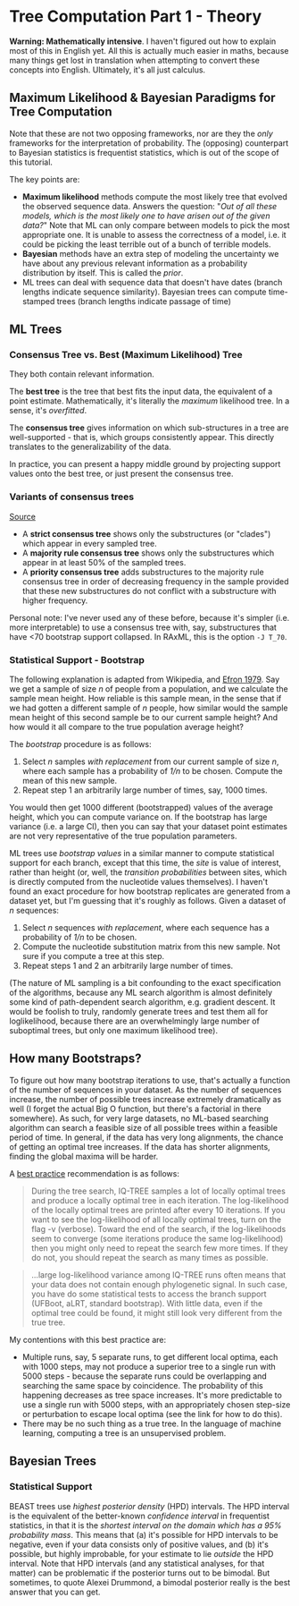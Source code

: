 # Tree Computation Part 1 - Theory

**Warning: Mathematically intensive**. I haven't figured out how to explain most of this in English yet. All this is actually much easier in maths, because many things get lost in translation when attempting to convert these concepts into English. Ultimately, it's all just calculus.

## Maximum Likelihood & Bayesian Paradigms for Tree Computation
Note that these are not two opposing frameworks, nor are they the *only* frameworks for the interpretation of probability.  The (opposing) counterpart to Bayesian statistics is frequentist statistics, which is out of the scope of this tutorial.

The key points are:
- **Maximum likelihood** methods compute the most likely tree that evolved the observed sequence data. Answers the question: "*Out of all these models, which is the most likely one to have arisen out of the given data?*" Note that ML can only compare between models to pick the most appropriate one. It is unable to assess the correctness of a model, i.e. it could be picking the least terrible out of a bunch of terrible models.
- **Bayesian** methods have an extra step of modeling the uncertainty we have about any previous relevant information as a probability distribution by itself. This is called the *prior*. 
- ML trees can deal with sequence data that doesn't have dates (branch lengths indicate sequence similarity). Bayesian trees can compute time-stamped trees (branch lengths indicate passage of time)

## ML Trees

### Consensus Tree vs. Best (Maximum Likelihood) Tree
They both contain relevant information. 

The **best tree** is the tree that best fits the input data, the equivalent of a point estimate. Mathematically, it's literally the *maximum* likelihood tree. In a sense, it's *overfitted*.

The **consensus tree** gives information on which sub-structures in a tree are well-supported - that is, which groups consistently appear. This directly translates to the generalizability of the data.

In practice, you can present a happy middle ground by projecting support values onto the best tree, or just present the consensus tree. 

### Variants of consensus trees

[Source](https://www.stat.wisc.edu/~larget/Genetics629/lec6-4.pdf)

 - A **strict consensus tree** shows only the substructures (or "clades") which appear in every sampled tree. 
 - A **majority rule consensus tree** shows only the substructures which appear in at least 50% of the sampled trees.
 - A **priority consensus tree** adds substructures to the majority rule consensus tree in order of decreasing frequency in the sample provided that these new substructures do not conflict with a substructure with higher frequency.
 
Personal note: I've never used any of these before, because it's simpler (i.e. more interpretable) to use a consensus tree with, say, substructures that have <70 bootstrap support collapsed. In RAxML, this is the option `-J T_70`.

### Statistical Support - Bootstrap

The following explanation is adapted from Wikipedia, and [Efron 1979](https://projecteuclid.org/euclid.aos/1176344552). Say we get a sample of size *n* of people from a population, and we calculate the sample mean height. How reliable is this sample mean, in the sense that if we had gotten a different sample of *n* people, how similar would the sample mean height of this second sample be to our current sample height? And how would it all compare to the true population average height?

The *bootstrap* procedure is as follows:

 1. Select *n* samples *with replacement* from our current sample of size *n*, where each sample has a probability of *1/n* to be chosen. Compute the mean of this new sample. 
 2. Repeat step 1 an arbitrarily large number of times, say, 1000 times. 
 
You would then get 1000 different (bootstrapped) values of the average height, which you can compute variance on. If the bootstrap has large variance (i.e. a large CI), then you can say that your dataset point estimates are not very representative of the true population parameters. 

ML trees use *bootstrap values* in a similar manner to compute statistical support for each branch, except that this time, the *site* is value of interest, rather than height (or, well, the *transition probabilities* between sites, which is directly computed from the nucleotide values themselves). I haven't found an exact procedure for how bootstrap replicates are generated from a dataset yet, but I'm guessing that it's roughly as follows. Given a dataset of *n* sequences:

1. Select *n* sequences *with replacement*, where each sequence has a probability of *1/n* to be chosen. 
2. Compute the nucleotide substitution matrix from this new sample. Not sure if you compute a tree at this step. 
3. Repeat steps 1 and 2 an arbitrarily large number of times. 

(The nature of ML sampling is a bit confounding to the exact specification of the algorithms, because any ML search algorithm is almost definitely some kind of path-dependent search algorithm, e.g. gradient descent. It would be foolish to truly, randomly generate trees and test them all for loglikelihood, because there are an overwhelmingly large number of suboptimal trees, but only one maximum likelihood tree). 

## How many Bootstraps?

To figure out how many bootstrap iterations to use, that's actually a function of the number of sequences in your dataset. As the number of sequences increase, the number of possible trees increase extremely dramatically as well (I forget the actual Big O function, but there's a factorial in there somewhere). As such, for very large datasets, no ML-based searching algorithm can search a feasible size of all possible trees within a feasible period of time. In general, if the data has very long alignments, the chance of getting an optimal tree increases. If the data has shorter alignments, finding the global maxima will be harder. 

A [best practice](https://groups.google.com/forum/#!topic/iqtree/0mwGhDokNns) recommendation is as follows:


>During the tree search, IQ-TREE samples a lot of locally optimal trees and produce a locally optimal tree in each iteration. The log-likelihood of the locally optimal trees are printed after every 10 iterations. If you want to see the log-likelihood of all locally optimal trees, turn on the flag -v (verbose). Toward the end of the search, if the log-likelihoods seem to converge (some iterations produce the same log-likelihood) then you might only need to repeat the search few more times. If they do not, you should repeat the search as many times as possible. 

>...large log-likelihood variance among IQ-TREE runs often means that your data does not contain enough phylogenetic signal. In such case, you have do some statistical tests to access the branch support (UFBoot, aLRT, standard bootstrap). With little data, even if the optimal tree could be found, it might still look very different from the true tree. 


My contentions with this best practice are:

 - Multiple runs, say, 5 separate runs, to get different local optima, each with 1000 steps, may not produce a superior tree to a single run with 5000 steps - because the separate runs could be overlapping and searching the same space by coincidence. The probability of this happening decreases as tree space increases. It's more predictable to use a single run with 5000 steps, with an appropriately chosen step-size or perturbation to escape local optima (see the link for how to do this). 
 - There may be no such thing as a true tree. In the language of machine learning, computing a tree is an unsupervised problem. 

## Bayesian Trees

### Statistical Support

BEAST trees use *highest posterior density* (HPD) intervals. The HPD interval is the equivalent of the better-known *confidence interval* in frequentist statistics, in that it is the *shortest interval on the domain which has a 95% probability mass*. This means that (a) it's possible for HPD intervals to be negative, even if your data consists only of positive values, and (b) it's possible, but highly improbable, for your estimate to lie *outside* the HPD interval. Note that HPD intervals (and any statistical analyses, for that matter) can be problematic if the posterior turns out to be bimodal. But sometimes, to quote Alexei Drummond, a bimodal posterior really is the best answer that you can get. 
